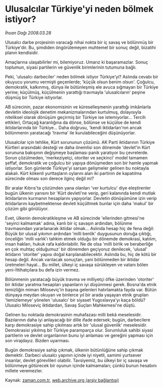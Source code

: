 # Ulusalcılar Türkiye'yi neden bölmek istiyor?

*İhsan Dağı 2008.03.28*

<tr><td class="metin" colspan="2" style="padding-top: 20px; padding-left: 5px; padding-right: 10px;">Ulusalcı darbe projesinin varacağı nihai nokta bir iç savaş ve bölünmüş bir Türkiye'dir. Bu, şimdiden öngörülemeyen muhtemel bir sonuç değil, bizatihi planın kendisidir.</td></tr><tr><td class="metin" colspan="2" style="padding-top: 20px; padding-left: 5px; padding-right: 10px;"><p>Amaçlarına ulaşabilirler mi, bilemiyoruz. Umarız ki başaramazlar. Sonuç toplumun, siyasi partilerin ve güvenlik birimlerinin tutumuna bağlı. 
<p>Peki, 'ulusalcı darbeciler' neden bölmek istiyor Türkiye'yi? Aslında cevabı bir okuyucu yorumu vermişti geçenlerde; 'küçük olsun benim olsun'. Çoğulcu, demokratik, kalkınmış, dünya ile bütünleşmiş ele avuca sığmayan bir Türkiye yerine; küçülmüş, küçülmenin yarattığı travmayla 'ulusalcıların' peşine düşmüş bir Türkiye istiyorlar.
<p>AB sürecinin, pazar ekonomisinin ve küreselleşmenin yarattığı imkânlarla devletin ideolojik denetim mekanizmalarından kurtulmuş, dolayısıyla niteliksel olarak dönüşüm geçirmiş bir Türkiye ise istemiyorlar... Tercih ettikleri, Ortaçağ karanlığına da dönse, bölünse ve küçülse de kendi iktidarlarında bir Türkiye... Daha doğrusu, 'kendi iktidarları'nın ancak bölünmenin yaratacağı 'travma' ile kurulabileceğini düşünüyorlar. 
<p>Ulusalcılar için tehlike, Kürt sorununun çözümü. AK Parti iktidarının Türkiye Kürtleri arasındaki desteği ve daha önemlisi son dönemde 'devlet'in Kürt sorununa bakışının değişmeye başlaması panik yaratıyor bu çevrelerde. Sorun çözülmeden, 'merkeziyetçi, otoriter ve seçkinci' model tamamen şeffaf, demokratik ve çoğulcu bir yapıya dönüşmeden son bir hamle yapmak istiyorlar. Son günlerde Türkiye'yi sarsan gelişmeler gelinen bu noktayla alakalı. Kürt kökenli yurttaşların oylarını alan iki partinin de kapatılma sürecinde olması son derece ilginç değil mi?
<p>Bir aralar Kıbrıs'ta çözümden yana olanları 'ver kurtulcu' diye eleştirenler bugün ülkenin yarısını bir 'Kürt devleti'ne verip, geri kalanında kendi mutlak iktidarlarını kurmanın hesaplarını yapıyorlar. Devletin dönüşümüne izin verip iktidarlarını kaybetmektense devleti küçültmek bunlar için daha 'makul' bir çözüm gibi görülüyor.
<p>Evet, ülkenin demokratikleşme ve AB sürecinde 'ellerinden gitmesi'ne 'seyirci kalmamak' adına, kanlı bir iç savaşın ardından, bölünme travmasından yararlanarak iktidar olmak... Aslında hesap hiç de fena değil: Büyük bir ulusal yıkımın ardından 'milli benlik' duygusunun doruğa çıktığı, önceliğin 'milli varlık'ı tahkim etmek olduğu bir dönemde demokrasi, katılım, insan hakları, hukuk rafa kaldırılabilir. Ne de olsa 'milli birlik ve beraberliğe en çok muhtaç olduğumuz' bir dönemden geçiyoruz denilecek, 'ulusal' iktidarın 'otoriter' yapısı doğal karşılanabilecektir. Aslında bu, hiç de kötü bir hesap değil. Ancak varılacak sonuçtan, yani bölünmeden bir iktidar üretmeleri hayal... Bu millet, ülkeyi iç savaşa sürükleyen ve vatanı bölen yeni-İttihatçılara bu defa izin vermez.
<p>Bölünmenin yaratacağı büyük travma ve milliyetçi öfke üzerinden 'otoriter' bir iktidar yaratma hesapları yapanların iyi düşünmesi gerek. Bosna'da etnik temizliğin mimarı Miloseviç'in başına gelenleri hatırlamakta fayda var. Bütün dünyaya meydan okuyan ve binlerce yıl bir arada yaşayan etnik grupları 'temizlemeye' yönelen 'ulusalcı' bir siyaset Yugoslavya'yı kaça böldü? Ulusalcı Miloseviç iktidardan, Savaş Suçları Mahkemesi'ne düştü.
<p>Gelinen bu noktada demokrasinin muhafazası milli bekâ meselesidir. Bazılarının daha iyi anlayacağı bir dille ifade edersek; bugün, darbecilere karşı demokrasiye sahip çıkılması artık bir 'ulusal güvenlik' meselesidir. Demokrasisi yıkılmış bir Türkiye paramparça olur. Sorumluluk sahibi siyasi partilerin ve devlet organlarının bunu iyi anlaması ve gereğini yapması için son virajdayız. Bizden uyarması.
<p>Bugün demokrasiye sahip çıkmak, ülkenin bütünlüğüne sahip çıkmak demektir. Darbeci ulusalcı yapının içinde iyi niyetli, samimi yurtsever insanlar, devlet görevlileri olabilir. Tavsiyemiz, bu ülkeyi bir iç savaşa ve bölünmeye götürecek bir oyunun içinde kalmamaları; çünkü bunun hesabını millete veremezler.<br/></p></p></p></p></p></p></p></p></p></td></tr>

Kaynak: [zaman.com.tr](http://zaman.com.tr/yazar.do?yazino=670177), [web.archive.org (arşiv bağlantısı)](http://web.archive.org/web/20080609182653/http://www.zaman.com.tr:80/yazar.do?yazino=670177)
